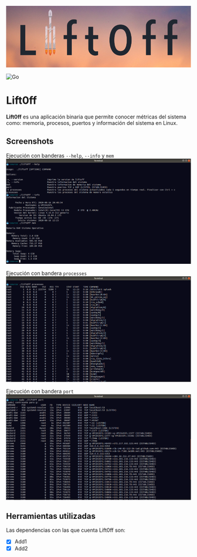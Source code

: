 ![Interface Principal](image/logo.png)

![Go](https://img.shields.io/badge/Go-v1.14.6-blue)

# Lift0ff

**Lift0ff** es una aplicación binaria que permite conocer métricas del sistema como: memoria, procesos, puertos y información del sistema en Linux.


## Screenshots

Ejecución con banderas `--help`, `--info` y `mem`
![Screenshot 1](image/image1.png)

Ejecución con bandera `processes`
![Screenshot 2](image/image2.png)

Ejecución con bandera `port`
![Screenshot 3](image/image3.png)


## Herramientas utilizadas
Las dependencias con las que cuenta Lift0ff son:
- [x] Add1
- [x] Add2
